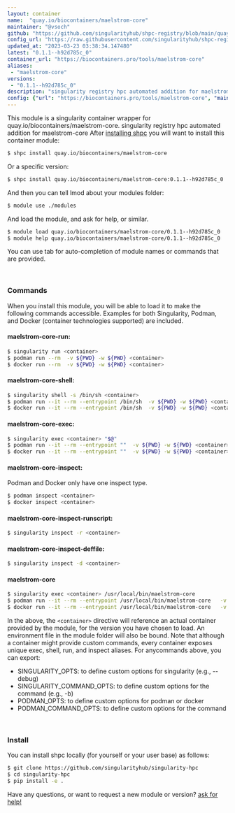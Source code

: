 ```yaml
---
layout: container
name:  "quay.io/biocontainers/maelstrom-core"
maintainer: "@vsoch"
github: "https://github.com/singularityhub/shpc-registry/blob/main/quay.io/biocontainers/maelstrom-core/container.yaml"
config_url: "https://raw.githubusercontent.com/singularityhub/shpc-registry/main/quay.io/biocontainers/maelstrom-core/container.yaml"
updated_at: "2023-03-23 03:38:34.147480"
latest: "0.1.1--h92d785c_0"
container_url: "https://biocontainers.pro/tools/maelstrom-core"
aliases:
 - "maelstrom-core"
versions:
 - "0.1.1--h92d785c_0"
description: "singularity registry hpc automated addition for maelstrom-core"
config: {"url": "https://biocontainers.pro/tools/maelstrom-core", "maintainer": "@vsoch", "description": "singularity registry hpc automated addition for maelstrom-core", "latest": {"0.1.1--h92d785c_0": "sha256:2bc60264f4bf2695d45e880bed4d5ca4c7a7e9a22ce4d1faccb8bf97f6f38dee"}, "tags": {"0.1.1--h92d785c_0": "sha256:2bc60264f4bf2695d45e880bed4d5ca4c7a7e9a22ce4d1faccb8bf97f6f38dee"}, "docker": "quay.io/biocontainers/maelstrom-core", "aliases": {"maelstrom-core": "/usr/local/bin/maelstrom-core"}}
---
```


This module is a singularity container wrapper for quay.io/biocontainers/maelstrom-core.
singularity registry hpc automated addition for maelstrom-core
After [installing shpc](#install) you will want to install this container module:


```bash
$ shpc install quay.io/biocontainers/maelstrom-core
```

Or a specific version:

```bash
$ shpc install quay.io/biocontainers/maelstrom-core:0.1.1--h92d785c_0
```

And then you can tell lmod about your modules folder:

```bash
$ module use ./modules
```

And load the module, and ask for help, or similar.

```bash
$ module load quay.io/biocontainers/maelstrom-core/0.1.1--h92d785c_0
$ module help quay.io/biocontainers/maelstrom-core/0.1.1--h92d785c_0
```

You can use tab for auto-completion of module names or commands that are provided.

<br>

### Commands

When you install this module, you will be able to load it to make the following commands accessible.
Examples for both Singularity, Podman, and Docker (container technologies supported) are included.

#### maelstrom-core-run:

```bash
$ singularity run <container>
$ podman run --rm  -v ${PWD} -w ${PWD} <container>
$ docker run --rm  -v ${PWD} -w ${PWD} <container>
```

#### maelstrom-core-shell:

```bash
$ singularity shell -s /bin/sh <container>
$ podman run --it --rm --entrypoint /bin/sh  -v ${PWD} -w ${PWD} <container>
$ docker run --it --rm --entrypoint /bin/sh  -v ${PWD} -w ${PWD} <container>
```

#### maelstrom-core-exec:

```bash
$ singularity exec <container> "$@"
$ podman run --it --rm --entrypoint ""  -v ${PWD} -w ${PWD} <container> "$@"
$ docker run --it --rm --entrypoint ""  -v ${PWD} -w ${PWD} <container> "$@"
```

#### maelstrom-core-inspect:

Podman and Docker only have one inspect type.

```bash
$ podman inspect <container>
$ docker inspect <container>
```

#### maelstrom-core-inspect-runscript:

```bash
$ singularity inspect -r <container>
```

#### maelstrom-core-inspect-deffile:

```bash
$ singularity inspect -d <container>
```


#### maelstrom-core

```bash
$ singularity exec <container> /usr/local/bin/maelstrom-core
$ podman run --it --rm --entrypoint /usr/local/bin/maelstrom-core   -v ${PWD} -w ${PWD} <container> -c " $@"
$ docker run --it --rm --entrypoint /usr/local/bin/maelstrom-core   -v ${PWD} -w ${PWD} <container> -c " $@"
```



In the above, the `<container>` directive will reference an actual container provided
by the module, for the version you have chosen to load. An environment file in the
module folder will also be bound. Note that although a container
might provide custom commands, every container exposes unique exec, shell, run, and
inspect aliases. For anycommands above, you can export:

 - SINGULARITY_OPTS: to define custom options for singularity (e.g., --debug)
 - SINGULARITY_COMMAND_OPTS: to define custom options for the command (e.g., -b)
 - PODMAN_OPTS: to define custom options for podman or docker
 - PODMAN_COMMAND_OPTS: to define custom options for the command

<br>

### Install

You can install shpc locally (for yourself or your user base) as follows:

```bash
$ git clone https://github.com/singularityhub/singularity-hpc
$ cd singularity-hpc
$ pip install -e .
```

Have any questions, or want to request a new module or version? [ask for help!](https://github.com/singularityhub/singularity-hpc/issues)